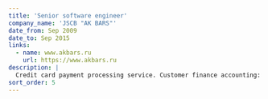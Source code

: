 ```yaml
---
title: 'Senior software engineer'
company_name: 'JSCB "AK BARS"'
date_from: Sep 2009
date_to: Sep 2015
links:
  - name: www.akbars.ru
    url: https://www.akbars.ru
description: |
  Credit card payment processing service. Customer finance accounting: credit cards, debit cards, overdrafts. High-level technical support of the OLTP financial database that works 24/7/365. Business features implementation with and without processing software vendors.
sort_order: 5
---
```

